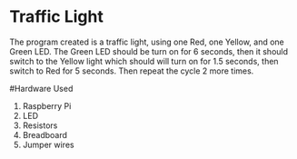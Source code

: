 # Traffic Light 

The program created is a traffic light, using one Red, one Yellow, and one Green LED. The Green LED should be turn on for 6 seconds, then it should switch to the Yellow light which should will turn on for 1.5 seconds, then switch to Red for 5 seconds. Then repeat the cycle 2 more times.  

#Hardware Used

1) Raspberry Pi
2) LED 
3) Resistors
4) Breadboard
5) Jumper wires 
